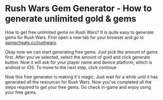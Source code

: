 # Rush Wars Gem Generator - How to generate unlimited gold & gems 
<p>How to get free unlimited gems on Rush Wars? It is quite easy to generate gems for Rush Wars. First open a new tab for your browser and go to <a href="https://gamecheats.cc/rushwars">gamecheats.cc/rushwars</a>.</p>

<p>Okay now we can start generating free gems. Just pick the amount of gems first. After you've selected, select the amount of gold and click generate button. Now it will ask for your player name and device platform, which is android or iOS. To move to the next step, click continue</p>

<p>Now this free generator is making it's magic. Just wait for a while until it has generated all the resources for Rush Wars. Now you've completed all the steps required to get your free gems. Go check in-game and enjoy using your free gems.</p>
